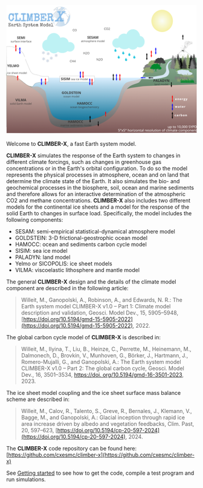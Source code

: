 
![CLIMBER-X model schematic](img/climber-x-new.png)

Welcome to **CLIMBER-X**, a fast Earth system model.

**CLIMBER-X** simulates the response of the Earth system to changes in different climate forcings, 
such as changes in greenhouse gas concentrations or in the Earth's orbital configuration. To do so the model
represents the physical processes in atmosphere, ocean and on land that determine the climate state of the Earth.
It also simulates the bio- and geochemical processes in the biosphere, soil, ocean and marine sediments and therefore allows for an interactive determination of the atmospheric CO2 and methane concentrations.
**CLIMBER-X** also includes two different models for the continental ice sheets and a model for the response of the solid Earth to changes in surface load. Specifically, the model includes the following components:

- SESAM: semi-empirical statistical-dynamical atmosphere model
- GOLDSTEIN: 3-D frictional-geostrophic ocean model
- HAMOCC: ocean and sediments carbon cycle model
- SISIM: sea ice model
- PALADYN: land model
- Yelmo or SICOPOLIS: ice sheet models
- VILMA: viscoelastic lithosphere and mantle model

The general **CLIMBER-X** design and the details of the climate model component are described in the following article:
> Willeit, M., Ganopolski, A., Robinson, A., and Edwards, N. R.: The Earth system model CLIMBER-X v1.0 – Part 1: Climate model description and validation, Geosci. Model Dev., 15, 5905–5948, [https://doi.org/10.5194/gmd-15-5905-2022](https://doi.org/10.5194/gmd-15-5905-2022), 2022.

The global carbon cycle model of **CLIMBER-X** is described in:
> Willeit, M., Ilyina, T., Liu, B., Heinze, C., Perrette, M., Heinemann, M., Dalmonech, D., Brovkin, V., Munhoven, G., Börker, J., Hartmann, J., Romero-Mujalli, G., and Ganopolski, A.: The Earth system model CLIMBER-X v1.0 – Part 2: The global carbon cycle, Geosci. Model Dev., 16, 3501–3534, [https://doi.  org/10.5194/gmd-16-3501-2023](https://doi.org/10.5194/gmd-16-3501-2023), 2023.

The ice sheet model coupling and the ice sheet surface mass balance scheme are described in:
> Willeit, M., Calov, R., Talento, S., Greve, R., Bernales, J., Klemann, V., Bagge, M., and Ganopolski, A.: Glacial inception through rapid ice area increase driven by albedo and vegetation feedbacks, Clim. Past, 20, 597–623, [https://doi.org/10.5194/cp-20-597-2024](https://doi.org/10.5194/cp-20-597-2024), 2024.

The **CLIMBER-X** code repository can be found here:
[https://github.com/cxesmc/climber-x](https://github.com/cxesmc/climber-x)

See [Getting started](getting-started.md) to see how to get the code,
compile a test program and run simulations.
